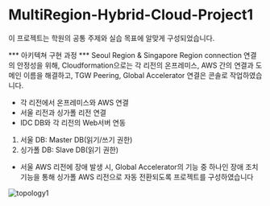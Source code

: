 # MultiRegion-Hybrid-Cloud-Project1
이 프로젝트는 학원의 공통 주제와 실습 목표에 알맞게 구성되었습니다.

*** 아키텍쳐 구현 과정 ***
Seoul Region &amp; Singapore Region connection
연결의 안정성을 위해, 
Cloudformation으로는 각 리전의 온프레미스, AWS 간의 연결과 도메인 이름을 해결하고, 
TGW Peering, Global Accelerator 연결은 콘솔로 작업하였습니다. 

- 각 리전에서 온프레미스와 AWS 연결
- 서울 리전과 싱가폴 리전 연결
- IDC DB와 각 리전의 Web서버 연동
1. 서울 DB: Master DB(읽기/쓰기 권한)
2. 싱가폴 DB: Slave DB(읽기 권한)
- 서울 AWS 리전에 장애 발생 시, Global Accelerator의 기능 중 하나인 장애 조치 기능을 통해 싱가폴 AWS 리전으로 자동 전환되도록 프로젝트를 구성하였습니다

![topology1](https://github.com/b-ssu-b/MultiRegion-Hybrid-Cloud-Project1/assets/130993923/7fbe1ff5-6a6e-4721-922f-a5775a485bb1)
